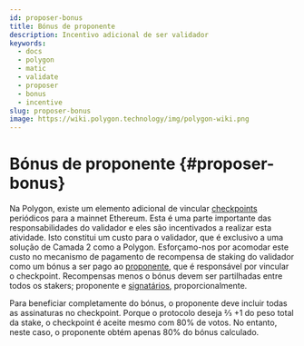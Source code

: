 ```yaml
---
id: proposer-bonus
title: Bónus de proponente
description: Incentivo adicional de ser validador
keywords:
  - docs
  - polygon
  - matic
  - validate
  - proposer
  - bonus
  - incentive
slug: proposer-bonus
image: https://wiki.polygon.technology/img/polygon-wiki.png
---
```


# Bónus de proponente {#proposer-bonus}

Na Polygon, existe um elemento adicional de vincular [checkpoints](/docs/maintain/glossary.md#checkpoint-transaction) periódicos para a mainnet Ethereum. Esta é uma parte importante das responsabilidades do validador e eles são incentivados a realizar esta atividade. Isto constitui um custo para o validador, que é exclusivo a uma solução de Camada 2 como a Polygon. Esforçamo-nos por acomodar este custo no mecanismo de pagamento de recompensa de staking do validador como um bónus a ser pago ao [proponente](/docs/maintain/glossary.md#proposer), que é responsável por vincular o checkpoint. Recompensas menos o bónus devem ser partilhadas entre todos os stakers; proponente e [signatários](/docs/maintain/glossary.md#signer-address), proporcionalmente.

Para beneficiar completamente do bónus, o proponente deve incluir todas as assinaturas no checkpoint. Porque o protocolo deseja ⅔ +1 do peso total da stake, o checkpoint é aceite mesmo com 80% de votos. No entanto, neste caso, o proponente obtém apenas 80% do bónus calculado.
